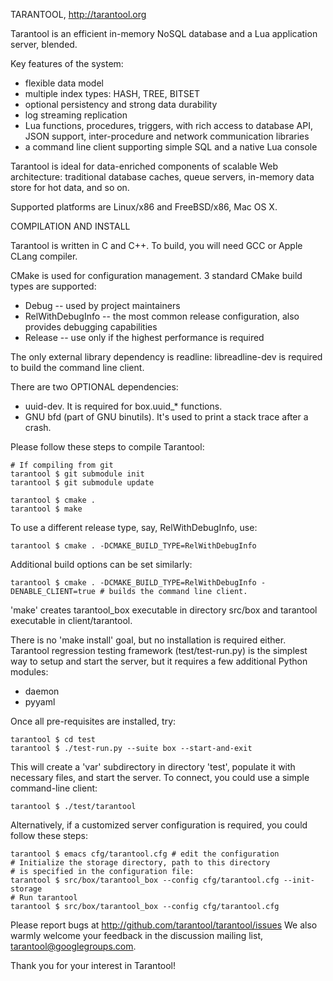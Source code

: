 TARANTOOL, http://tarantool.org

Tarantool is an efficient in-memory NoSQL database and a
Lua application server, blended.

Key features of the system:
 * flexible data model
 * multiple index types: HASH, TREE, BITSET
 * optional persistency and strong data durability
 * log streaming replication
 * Lua functions, procedures, triggers, with
   rich access to database API, JSON support,
   inter-procedure and network communication libraries
 * a command line client supporting simple SQL and
   a native Lua console

Tarantool is ideal for data-enriched components of 
scalable Web architecture: traditional database caches, queue
servers, in-memory data store for hot data, and so on.

Supported platforms are Linux/x86 and FreeBSD/x86, Mac OS X.

COMPILATION AND INSTALL

Tarantool is written in C and C++.
To build, you will need GCC or Apple CLang compiler.

CMake is used for configuration management.
3 standard CMake build types are supported:
 * Debug -- used by project maintainers
 * RelWithDebugInfo -- the most common release configuration,
 also provides debugging capabilities
 * Release -- use only if the highest performance is required

The only external library dependency is readline: libreadline-dev
is required to build the command line client.

There are two OPTIONAL dependencies: 
- uuid-dev. It is required for box.uuid_* functions.
- GNU bfd (part of GNU binutils). It's used to print 
a stack trace after a crash.

Please follow these steps to compile Tarantool:

    # If compiling from git
    tarantool $ git submodule init
    tarantool $ git submodule update

    tarantool $ cmake .
    tarantool $ make

To use a different release type, say, RelWithDebugInfo, use:

    tarantool $ cmake . -DCMAKE_BUILD_TYPE=RelWithDebugInfo

Additional build options can be set similarly:

    tarantool $ cmake . -DCMAKE_BUILD_TYPE=RelWithDebugInfo -DENABLE_CLIENT=true # builds the command line client.

'make' creates tarantool_box executable in directory
src/box and tarantool executable in client/tarantool.

There is no 'make install' goal, but no installation
is required either.
Tarantool regression testing framework (test/test-run.py) is the
simplest way to setup and start the server, but it requires a few
additional Python modules:
 * daemon
 * pyyaml

Once all pre-requisites are installed, try:

    tarantool $ cd test
    tarantool $ ./test-run.py --suite box --start-and-exit

This will create a 'var' subdirectory in directory 'test',
populate it with necessary files, and
start the server. To connect, you could use
a simple command-line client:

    tarantool $ ./test/tarantool

Alternatively, if a customized server configuration is required,
you could follow these steps:


    tarantool $ emacs cfg/tarantool.cfg # edit the configuration
    # Initialize the storage directory, path to this directory
    # is specified in the configuration file:
    tarantool $ src/box/tarantool_box --config cfg/tarantool.cfg --init-storage
    # Run tarantool
    tarantool $ src/box/tarantool_box --config cfg/tarantool.cfg

Please report bugs at http://github.com/tarantool/tarantool/issues
We also warmly welcome your feedback in the discussion mailing
list, tarantool@googlegroups.com.

Thank you for your interest in Tarantool!
